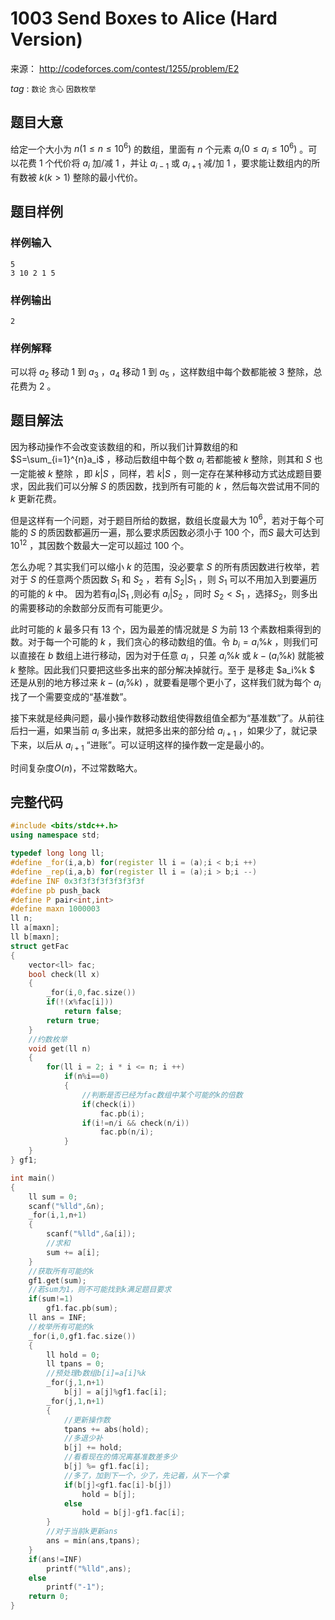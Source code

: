 # 1003  Send Boxes to Alice (Hard Version) 

来源： http://codeforces.com/contest/1255/problem/E2 

$tag$ : `数论`  `贪心`   `因数枚举` 

## 题目大意

给定一个大小为 $n(1≤n≤10^6)$ 的数组，里面有 $n$ 个元素 $a_i(0≤a_i≤10^6)$ 。可以花费 $1$ 个代价将 $a_i$ 加/减 $1$ ，并让 $a_{i-1}$ 或 $a_{i+1}$ 减/加 $1$ ，要求能让数组内的所有数被 $k(k>1)$ 整除的最小代价。



## 题目样例

### 样例输入

```
5
3 10 2 1 5
```

### 样例输出

```
2
```

### 样例解释

可以将 $a_2$ 移动 $1$ 到 $a_3$ ，$a_4$ 移动 $1$ 到 $a_5$ ，这样数组中每个数都能被 $3$ 整除，总花费为 $2$ 。



## 题目解法

因为移动操作不会改变该数组的和，所以我们计算数组的和 $S=\sum_{i=1}^{n}a_i$ ，移动后数组中每个数 $a_i$ 若都能被 $k$ 整除，则其和 $S$ 也一定能被 $k$ 整除 ，即 $k|S$ ，同样，若 $k|S$ ，则一定存在某种移动方式达成题目要求，因此我们可以分解 $S$ 的质因数，找到所有可能的 $k$ ，然后每次尝试用不同的 $k$ 更新花费。

但是这样有一个问题，对于题目所给的数据，数组长度最大为 $10^6$，若对于每个可能的 $S$ 的质因数都遍历一遍，那么要求质因数必须小于 $100$ 个，而$S$ 最大可达到 $10^{12}$ ，其因数个数最大一定可以超过 $100$ 个。

怎么办呢？其实我们可以缩小 $k$ 的范围，没必要拿 $S$ 的所有质因数进行枚举，若对于 $S$ 的任意两个质因数 $S_1$ 和 $S_2$ ，若有 $S_2|S_1$ ，则 $S_1$ 可以不用加入到要遍历的可能的 $k$ 中。  因为若有$a_i|S_1$ ,则必有 $a_i|S_2$ ，同时 $S_2<S_1$ ，选择$S_2$，则多出的需要移动的余数部分反而有可能更少。

此时可能的 $k$ 最多只有 $13$ 个，因为最差的情况就是 $S$ 为前 $13$ 个素数相乘得到的数。对于每一个可能的 $k$ ，我们贪心的移动数组的值。令 $b_i=a_i\%k$ ，则我们可以直接在 $b$ 数组上进行移动，因为对于任意 $a_i$ ，只差 $a_i\%k$ 或 $k-(a_i\%k)$ 就能被 $k$ 整除。因此我们只要把这些多出来的部分解决掉就行。至于 是移走 $a_i\%k $ 还是从别的地方移过来 $k-(a_i\%k)$ ，就要看是哪个更小了，这样我们就为每个 $a_i$ 找了一个需要变成的“基准数”。 

接下来就是经典问题，最小操作数移动数组使得数组值全都为“基准数”了。从前往后扫一遍，如果当前 $a_i$ 多出来，就把多出来的部分给 $a_{i+1}$ ，如果少了，就记录下来，以后从 $a_{i+1}$ “进账”。可以证明这样的操作数一定是最小的。

时间复杂度$O(n)$，不过常数略大。



## 完整代码

```c++
#include <bits/stdc++.h>
using namespace std;

typedef long long ll;
#define _for(i,a,b) for(register ll i = (a);i < b;i ++)
#define _rep(i,a,b) for(register ll i = (a);i > b;i --)
#define INF 0x3f3f3f3f3f3f3f3f
#define pb push_back
#define P pair<int,int>
#define maxn 1000003
ll n;
ll a[maxn];
ll b[maxn];
struct getFac
{
	vector<ll> fac;
	bool check(ll x)
	{
		_for(i,0,fac.size())
		if(!(x%fac[i]))
			return false;
		return true;
	}
	//约数枚举 
	void get(ll n)
	{
		for(ll i = 2; i * i <= n; i ++)
			if(n%i==0)
			{
				//判断是否已经为fac数组中某个可能的k的倍数 
				if(check(i))
					fac.pb(i);
				if(i!=n/i && check(n/i))
					fac.pb(n/i);
			}
	}
} gf1;

int main()
{
	ll sum = 0;
	scanf("%lld",&n);
	_for(i,1,n+1)
	{
		scanf("%lld",&a[i]);
		//求和 
		sum += a[i];
	}
	//获取所有可能的k 
	gf1.get(sum);
	//若sum为1，则不可能找到k满足题目要求 
	if(sum!=1)
		gf1.fac.pb(sum);
	ll ans = INF;
	//枚举所有可能的k 
	_for(i,0,gf1.fac.size())
	{
		ll hold = 0;
		ll tpans = 0;
		//预处理b数组b[i]=a[i]%k 
		_for(j,1,n+1)
			b[j] = a[j]%gf1.fac[i];
		_for(j,1,n+1)
		{
			//更新操作数 
			tpans += abs(hold);
			//多退少补 
			b[j] += hold;
			//看看现在的情况离基准数差多少 
			b[j] %= gf1.fac[i];
			//多了，加到下一个，少了，先记着，从下一个拿 
			if(b[j]<gf1.fac[i]-b[j])
				hold = b[j];
			else
				hold = b[j]-gf1.fac[i];
		}
		//对于当前k更新ans 
		ans = min(ans,tpans);
	}
	if(ans!=INF)
		printf("%lld",ans);
	else
		printf("-1");
	return 0;
}
```

